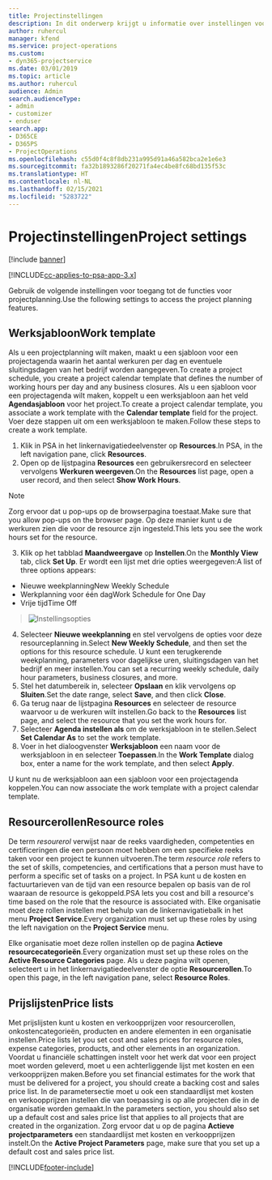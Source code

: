 ```yaml
---
title: Projectinstellingen
description: In dit onderwerp krijgt u informatie over instellingen voor projectbeheer.
author: ruhercul
manager: kfend
ms.service: project-operations
ms.custom:
- dyn365-projectservice
ms.date: 03/01/2019
ms.topic: article
ms.author: ruhercul
audience: Admin
search.audienceType:
- admin
- customizer
- enduser
search.app:
- D365CE
- D365PS
- ProjectOperations
ms.openlocfilehash: c55d0f4c8f8db231a995d91a46a582bca2e1e6e3
ms.sourcegitcommit: fa32b1893286f20271fa4ec4be8fc68bd135f53c
ms.translationtype: HT
ms.contentlocale: nl-NL
ms.lasthandoff: 02/15/2021
ms.locfileid: "5283722"
---
```

# <a name="project-settings"></a><span data-ttu-id="9c4e9-103">Projectinstellingen</span><span class="sxs-lookup"><span data-stu-id="9c4e9-103">Project settings</span></span>

[!include [banner](../includes/psa-now-project-operations.md)]

[!INCLUDE[cc-applies-to-psa-app-3.x](../includes/cc-applies-to-psa-app-3x.md)]

<span data-ttu-id="9c4e9-104">Gebruik de volgende instellingen voor toegang tot de functies voor projectplanning.</span><span class="sxs-lookup"><span data-stu-id="9c4e9-104">Use the following settings to access the project planning features.</span></span>

## <a name="work-template"></a><span data-ttu-id="9c4e9-105">Werksjabloon</span><span class="sxs-lookup"><span data-stu-id="9c4e9-105">Work template</span></span>

<span data-ttu-id="9c4e9-106">Als u een projectplanning wilt maken, maakt u een sjabloon voor een projectagenda waarin het aantal werkuren per dag en eventuele sluitingsdagen van het bedrijf worden aangegeven.</span><span class="sxs-lookup"><span data-stu-id="9c4e9-106">To create a project schedule, you create a project calendar template that defines the number of working hours per day and any business closures.</span></span> <span data-ttu-id="9c4e9-107">Als u een sjabloon voor een projectagenda wilt maken, koppelt u een werksjabloon aan het veld **Agendasjabloon** voor het project.</span><span class="sxs-lookup"><span data-stu-id="9c4e9-107">To create a project calendar template, you associate a work template with the **Calendar template** field for the project.</span></span> <span data-ttu-id="9c4e9-108">Voer deze stappen uit om een werksjabloon te maken.</span><span class="sxs-lookup"><span data-stu-id="9c4e9-108">Follow these steps to create a work template.</span></span>

1. <span data-ttu-id="9c4e9-109">Klik in PSA in het linkernavigatiedeelvenster op **Resources**.</span><span class="sxs-lookup"><span data-stu-id="9c4e9-109">In PSA, in the left navigation pane, click **Resources**.</span></span> 
2. <span data-ttu-id="9c4e9-110">Open op de lijstpagina **Resources** een gebruikersrecord en selecteer vervolgens **Werkuren weergeven**.</span><span class="sxs-lookup"><span data-stu-id="9c4e9-110">On the **Resources** list page, open a user record, and then select **Show Work Hours**.</span></span>

  > [!NOTE]
  > <span data-ttu-id="9c4e9-111">Zorg ervoor dat u pop-ups op de browserpagina toestaat.</span><span class="sxs-lookup"><span data-stu-id="9c4e9-111">Make sure that you allow pop-ups on the browser page.</span></span> <span data-ttu-id="9c4e9-112">Op deze manier kunt u de werkuren zien die voor de resource zijn ingesteld.</span><span class="sxs-lookup"><span data-stu-id="9c4e9-112">This lets you see the work hours set for the resource.</span></span>
  
3. <span data-ttu-id="9c4e9-113">Klik op het tabblad **Maandweergave** op **Instellen**.</span><span class="sxs-lookup"><span data-stu-id="9c4e9-113">On the **Monthly View** tab, click **Set Up**.</span></span> <span data-ttu-id="9c4e9-114">Er wordt een lijst met drie opties weergegeven:</span><span class="sxs-lookup"><span data-stu-id="9c4e9-114">A list of three options appears:</span></span> 

  - <span data-ttu-id="9c4e9-115">Nieuwe weekplanning</span><span class="sxs-lookup"><span data-stu-id="9c4e9-115">New Weekly Schedule</span></span>
  - <span data-ttu-id="9c4e9-116">Werkplanning voor één dag</span><span class="sxs-lookup"><span data-stu-id="9c4e9-116">Work Schedule for One Day</span></span>
  - <span data-ttu-id="9c4e9-117">Vrije tijd</span><span class="sxs-lookup"><span data-stu-id="9c4e9-117">Time Off</span></span>

> ![Instellingsopties](media/project-13.png)

4. <span data-ttu-id="9c4e9-119">Selecteer **Nieuwe weekplanning** en stel vervolgens de opties voor deze resourceplanning in.</span><span class="sxs-lookup"><span data-stu-id="9c4e9-119">Select **New Weekly Schedule**, and then set the options for this resource schedule.</span></span> <span data-ttu-id="9c4e9-120">U kunt een terugkerende weekplanning, parameters voor dagelijkse uren, sluitingsdagen van het bedrijf en meer instellen.</span><span class="sxs-lookup"><span data-stu-id="9c4e9-120">You can set a recurring weekly schedule, daily hour parameters, business closures, and more.</span></span>
5. <span data-ttu-id="9c4e9-121">Stel het datumbereik in, selecteer **Opslaan** en klik vervolgens op **Sluiten**.</span><span class="sxs-lookup"><span data-stu-id="9c4e9-121">Set the date range, select **Save**, and then click **Close**.</span></span> 
6. <span data-ttu-id="9c4e9-122">Ga terug naar de lijstpagina **Resources** en selecteer de resource waarvoor u de werkuren wilt instellen.</span><span class="sxs-lookup"><span data-stu-id="9c4e9-122">Go back to the **Resources** list page, and select the resource that you set the work hours for.</span></span> 
7. <span data-ttu-id="9c4e9-123">Selecteer **Agenda instellen als** om de werksjabloon in te stellen.</span><span class="sxs-lookup"><span data-stu-id="9c4e9-123">Select **Set Calendar As** to set the work template.</span></span> 
8. <span data-ttu-id="9c4e9-124">Voer in het dialoogvenster **Werksjabloon** een naam voor de werksjabloon in en selecteer **Toepassen**.</span><span class="sxs-lookup"><span data-stu-id="9c4e9-124">In the **Work Template** dialog box, enter a name for the work template, and then select **Apply**.</span></span> 

<span data-ttu-id="9c4e9-125">U kunt nu de werksjabloon aan een sjabloon voor een projectagenda koppelen.</span><span class="sxs-lookup"><span data-stu-id="9c4e9-125">You can now associate the work template with a project calendar template.</span></span>

## <a name="resource-roles"></a><span data-ttu-id="9c4e9-126">Resourcerollen</span><span class="sxs-lookup"><span data-stu-id="9c4e9-126">Resource roles</span></span>

<span data-ttu-id="9c4e9-127">De term *resourerol* verwijst naar de reeks vaardigheden, competenties en certificeringen die een persoon moet hebben om een specifieke reeks taken voor een project te kunnen uitvoeren.</span><span class="sxs-lookup"><span data-stu-id="9c4e9-127">The term *resource role* refers to the set of skills, competencies, and certifications that a person must have to perform a specific set of tasks on a project.</span></span> <span data-ttu-id="9c4e9-128">In PSA kunt u de kosten en factuurtarieven van de tijd van een resource bepalen op basis van de rol waaraan de resource is gekoppeld.</span><span class="sxs-lookup"><span data-stu-id="9c4e9-128">PSA lets you cost and bill a resource's time based on the role that the resource is associated with.</span></span> <span data-ttu-id="9c4e9-129">Elke organisatie moet deze rollen instellen met behulp van de linkernavigatiebalk in het menu **Project Service**.</span><span class="sxs-lookup"><span data-stu-id="9c4e9-129">Every organization must set up these roles by using the left navigation on the **Project Service** menu.</span></span>

<span data-ttu-id="9c4e9-130">Elke organisatie moet deze rollen instellen op de pagina **Actieve resourcecategorieën**.</span><span class="sxs-lookup"><span data-stu-id="9c4e9-130">Every organization must set up these roles on the **Active Resource Categories** page.</span></span> <span data-ttu-id="9c4e9-131">Als u deze pagina wilt openen, selecteert u in het linkernavigatiedeelvenster de optie **Resourcerollen**.</span><span class="sxs-lookup"><span data-stu-id="9c4e9-131">To open this page, in the left navigation pane, select **Resource Roles**.</span></span>

## <a name="price-lists"></a><span data-ttu-id="9c4e9-132">Prijslijsten</span><span class="sxs-lookup"><span data-stu-id="9c4e9-132">Price lists</span></span>

<span data-ttu-id="9c4e9-133">Met prijslijsten kunt u kosten en verkoopprijzen voor resourcerollen, onkostencategorieën, producten en andere elementen in een organisatie instellen.</span><span class="sxs-lookup"><span data-stu-id="9c4e9-133">Price lists let you set cost and sales prices for resource roles, expense categories, products, and other elements in an organization.</span></span> <span data-ttu-id="9c4e9-134">Voordat u financiële schattingen instelt voor het werk dat voor een project moet worden geleverd, moet u een achterliggende lijst met kosten en een verkoopprijzen maken.</span><span class="sxs-lookup"><span data-stu-id="9c4e9-134">Before you set financial estimates for the work that must be delivered for a project, you should create a backing cost and sales price list.</span></span> <span data-ttu-id="9c4e9-135">In de parametersectie moet u ook een standaardlijst met kosten en verkoopprijzen instellen die van toepassing is op alle projecten die in de organisatie worden gemaakt.</span><span class="sxs-lookup"><span data-stu-id="9c4e9-135">In the parameters section, you should also set up a default cost and sales price list that applies to all projects that are created in the organization.</span></span> <span data-ttu-id="9c4e9-136">Zorg ervoor dat u op de pagina **Actieve projectparameters** een standaardlijst met kosten en verkoopprijzen instelt.</span><span class="sxs-lookup"><span data-stu-id="9c4e9-136">On the **Active Project Parameters** page, make sure that you set up a default cost and sales price list.</span></span>


[!INCLUDE[footer-include](../includes/footer-banner.md)]